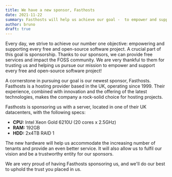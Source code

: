 ```yaml
---
title: We have a new sponsor, Fasthosts
date: 2021-11-22
summary: Fasthosts will help us achieve our goal -  to empower and support every free and open-source software project
author: bruno
draft: true
---
```


Every day, we strive to achieve our number one objective: empowering and supporting every free and open-source software project. A crucial part of this goal is sponsorship. Thanks to our sponsors, we can provide free services and impact the FOSS community. We are very thankful to them for trusting us and helping us pursue our mission to empower and support every free and open-source software project!

A cornerstone in pursuing our goal is our newest sponsor, Fasthosts. Fasthosts is a hosting provider based in the UK, operating since 1999. Their experience, combined with innovation and the offering of the latest technologies, makes the company a rock-solid choice for hosting projects.

Fasthosts is sponsoring us with a server, located in one of their UK datacenters, with the following specs:

- **CPU:** Intel Xeon Gold 6210U (20 cores x 2.5GHz)
- **RAM:** 192GB
- **HDD:** 2x4TB RAID 1

The new hardware will help us accommodate the increasing number of tenants and provide an even better service. It will also allow us to fulfil our vision and be a trustworthy entity for our sponsors.

We are very proud of having Fasthosts sponsoring us, and we'll do our best to uphold the trust you placed in us.

